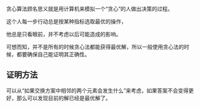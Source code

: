 贪心算法顾名思义就是用计算机来模拟一个“贪心”的人做出决策的过程。

这个人每一步行动总是按某种指标选取最优的操作，

他总是只看眼前，并不考虑以后可能造成的影响。

可想而知，并不是所有的时候贪心法都能获得最优解，所以一般使用贪心法的时候，都要确保自己能证明其正确性。

## 证明方法

可以从“如果交换方案中相邻的两个元素会发生什么”来考虑，如果答案不会变得更好，那么可以发现目前的解已经是最优解了。
